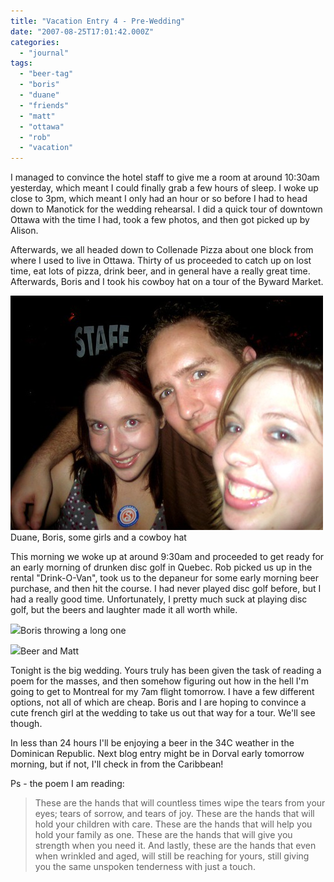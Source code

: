 ```yaml
---
title: "Vacation Entry 4 - Pre-Wedding"
date: "2007-08-25T17:01:42.000Z"
categories: 
  - "journal"
tags: 
  - "beer-tag"
  - "boris"
  - "duane"
  - "friends"
  - "matt"
  - "ottawa"
  - "rob"
  - "vacation"
---
```


I managed to convince the hotel staff to give me a room at around 10:30am yesterday, which meant I could finally grab a few hours of sleep. I woke up close to 3pm, which meant I only had an hour or so before I had to head down to Manotick for the wedding rehearsal. I did a quick tour of downtown Ottawa with the time I had, took a few photos, and then got picked up by Alison.

Afterwards, we all headed down to Collenade Pizza about one block from where I used to live in Ottawa. Thirty of us proceeded to catch up on lost time, eat lots of pizza, drink beer, and in general have a really great time. Afterwards, Boris and I took his cowboy hat on a tour of the Byward Market.

 [![](images/1228360053_248dc0ff7c.jpg)](http://www.flickr.com/photos/duanestorey/1228360053/)Duane, Boris, some girls and a cowboy hat

This morning we woke up at around 9:30am and proceeded to get ready for an early morning of drunken disc golf in Quebec. Rob picked us up in the rental "Drink-O-Van", took us to the depaneur for some early morning beer purchase, and then hit the course. I had never played disc golf before, but I had a really good time. Unfortunately, I pretty much suck at playing disc golf, but the beers and laughter made it all worth while.

 [![](http://farm2.static.flickr.com/1289/1232954318_f7f08b0d20.jpg?v=0)](http://www.flickr.com/photos/duanestorey/1232954318/)Boris throwing a long one

 [![](http://farm2.static.flickr.com/1308/1232954102_6608ff0cee.jpg?v=0)](http://www.flickr.com/photos/duanestorey/1232954102/in/photostream/)Beer and Matt

Tonight is the big wedding. Yours truly has been given the task of reading a poem for the masses, and then somehow figuring out how in the hell I'm going to get to Montreal for my 7am flight tomorrow. I have a few different options, not all of which are cheap. Boris and I are hoping to convince a cute french girl at the wedding to take us out that way for a tour. We'll see though.

In less than 24 hours I'll be enjoying a beer in the 34C weather in the Dominican Republic. Next blog entry might be in Dorval early tomorrow morning, but if not, I'll check in from the Caribbean!

Ps - the poem I am reading:

> These are the hands that will countless times wipe the tears from your eyes; tears of sorrow, and tears of joy. These are the hands that will hold your children with care. These are the hands that will help you hold your family as one. These are the hands that will give you strength when you need it. And lastly, these are the hands that even when wrinkled and aged, will still be reaching for yours, still giving you the same unspoken tenderness with just a touch.
